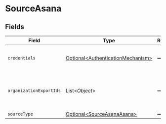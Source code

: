 # SourceAsana


## Fields

| Field                                                                                | Type                                                                                 | Required                                                                             | Description                                                                          |
| ------------------------------------------------------------------------------------ | ------------------------------------------------------------------------------------ | ------------------------------------------------------------------------------------ | ------------------------------------------------------------------------------------ |
| `credentials`                                                                        | [Optional\<AuthenticationMechanism>](../../models/shared/AuthenticationMechanism.md) | :heavy_minus_sign:                                                                   | Choose how to authenticate to Github                                                 |
| `organizationExportIds`                                                              | List\<*Object*>                                                                      | :heavy_minus_sign:                                                                   | Globally unique identifiers for the organization exports                             |
| `sourceType`                                                                         | [Optional\<SourceAsanaAsana>](../../models/shared/SourceAsanaAsana.md)               | :heavy_minus_sign:                                                                   | N/A                                                                                  |
